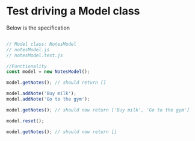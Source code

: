 # Test driving a Model class 

Below is the specification
```js

// Model class: NotesModel
// notesModel.js
// notesModel.test.js

//Functionality
const model = new NotesModel();

model.getNotes(); // should return []

model.addNote('Buy milk');
model.addNote('Go to the gym');

model.getNotes(); // should now return ['Buy milk', 'Go to the gym']

model.reset();

model.getNotes(); // should now return []
```
